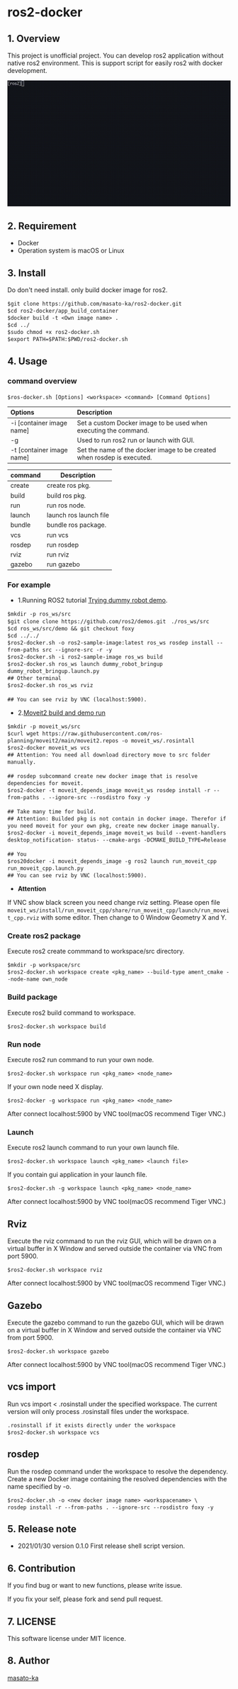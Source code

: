 # ros2-docker

## 1. Overview
This project is unofficial project. 
You can develop ros2 application without native ros2 environment. This is support script for easily ros2 with docker development.

![demo](contents/ros2-docker-demo.gif)

## 2. Requirement

* Docker
* Operation system is macOS or Linux

## 3. Install

Do don't need install. only build docker image for ros2.

```
$git clone https://github.com/masato-ka/ros2-docker.git
$cd ros2-docker/app_build_container
$docker build -t <Own image name> .
$cd ../
$sudo chmod +x ros2-docker.sh
$export PATH=$PATH:$PWD/ros2-docker.sh
```

## 4. Usage

### command overview

```$ros-docker.sh [Options] <workspace> <command> [Command Options]```

|Options |Description |
|:-----------------------------|:-----------------------------|
|-i [container image name]      | Set a custom Docker image to be used when executing the command.|
|-g                             | Used to run ros2 run or launch with GUI.|
|-t [container image name]      | Set the name of the docker image to be created when rosdep is executed.                     |


|command| Description |
|:-------|------------|
|create  | create ros pkg.|
|build   | build ros pkg.|
|run     | run ros node. |
|launch  | launch ros launch file|
|bundle  | bundle ros package.|
|vcs     | run vcs            |
|rosdep  | run rosdep             |
|rviz    | run rviz               |
|gazebo  | run gazebo                    |


### For example

* 1.Running ROS2 tutorial [Trying dummy robot demo](https://index.ros.org/doc/ros2/Tutorials/dummy-robot-demo/).

```
$mkdir -p ros_ws/src
$git clone clone https://github.com/ros2/demos.git　./ros_ws/src
$cd ros_ws/src/demo && git checkout foxy
$cd ../../
$ros2-docker.sh -o ros2-sample-image:latest ros_ws rosdep install --from-paths src --ignore-src -r -y
$ros2-docker.sh -i ros2-sample-image ros_ws build
$ros2-docker.sh ros_ws launch dummy_robot_bringup dummy_robot_bringup.launch.py
## Other terminal
$ros2-docker.sh ros_ws rviz

## You can see rviz by VNC (localhost:5900).
```

* 2.[Moveit2 build and demo run](https://moveit.ros.org/install-moveit2/source/)
```
$mkdir -p moveit_ws/src
$curl wget https://raw.githubusercontent.com/ros-planning/moveit2/main/moveit2.repos -o moveit_ws/.rosintall
$ros2-docker moveit_ws vcs
## Attention: You need all download directory move to src folder manually.

## rosdep subcommand create new docker image that is resolve dependencies for moveit. 
$ros2-docker -t moveit_depends_image moveit_ws rosdep install -r --from-paths . --ignore-src --rosdistro foxy -y

## Take many time for build.
## Attention: Builded pkg is not contain in docker image. Therefor if you need moveit for your own pkg, create new docker image manually.
$ros2-docker -i moveit_depends_image moveit_ws build --event-handlers desktop_notification- status- --cmake-args -DCMAKE_BUILD_TYPE=Release
 
## You 
$ros20docker -i moveit_depends_image -g ros2 launch run_moveit_cpp run_moveit_cpp.launch.py
## You can see rviz by VNC (localhost:5900).
```

* **<font name="red">Attention</font>**

If VNC show black screen you need change rviz setting. 
Please open file ```moveit_ws/install/run_moveit_cpp/share/run_moveit_cpp/launch/run_moveit_cpp.rviz``` with some editor.
Then change to 0 Window Geometry X and Y.



### Create ros2 package

Execute ros2 create commmand to workspace/src directory.

```
$mkdir -p workspace/src
$ros2-docker.sh workspace create <pkg_name> --build-type ament_cmake --node-name own_node
```

### Build package

Execute ros2 build command to workspace.

```
$ros2-docker.sh workspace build
```

### Run node

Execute ros2 run command to run your own node.

```
$ros2-docker.sh workspace run <pkg_name> <node_name>
```

If your own node need X display.

```
$ros2-docker -g workspace run <pkg_name> <node_name>
```
After connect localhost:5900 by VNC tool(macOS recommend Tiger VNC.)

### Launch

Execute ros2 launch command to run your own launch file.

```
$ros2-docker.sh workspace launch <pkg_name> <launch file>
```

If you contain gui application in your launch file.

```
$ros2-docker.sh -g workspace launch <pkg_name> <node_name>
```

After connect localhost:5900 by VNC tool(macOS recommend Tiger VNC.)

## Rviz

Execute the rviz command to run the rviz GUI, which will be drawn on a 
virtual buffer in X Window and served outside the container via VNC from port 5900.

```
$ros2-docker.sh workspace rviz
```
After connect localhost:5900 by VNC tool(macOS recommend Tiger VNC.)

## Gazebo

Execute the gazebo command to run the gazebo GUI, which will be drawn on a 
virtual buffer in X Window and served outside the container via VNC from port 5900.

```
$ros2-docker.sh workspace gazebo
```
After connect localhost:5900 by VNC tool(macOS recommend Tiger VNC.)

## vcs import

Run vcs import < .rosinstall under the specified workspace. 
The current version will only process .rosinstall files under the workspace.

```
.rosinstall if it exists directly under the workspace
$ros2-docker.sh workspace vcs
```

## rosdep 

Run the rosdep command under the workspace to resolve the dependency. 
Create a new Docker image containing the resolved dependencies with the name specified by -o.

```
$ros2-docker.sh -o <new docker image name> <workspacename> \
rosdep install -r --from-paths . --ignore-src --rosdistro foxy -y 
```

## 5. Release note

* 2021/01/30 version 0.1.0
 First release shell script version. 


## 6. Contribution

If you find bug or want to new functions, please write issue.

If you fix your self, please fork and send pull request.

## 7. LICENSE

This software license under MIT licence.


## 8. Author 

[masato-ka](https://github.com/masato-ka/ros2-docker)
